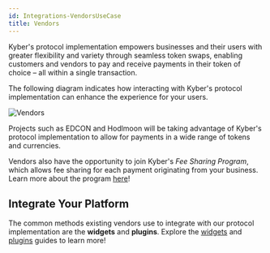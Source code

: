 ```yaml
---
id: Integrations-VendorsUseCase
title: Vendors
---
```

Kyber's protocol implementation empowers businesses and their users with greater flexibility and variety through seamless token swaps, enabling customers and vendors to pay and receive payments in their token of choice – all within a single transaction.

The following diagram indicates how interacting with Kyber's protocol implementation can enhance the experience for your users.

![Vendors](/uploads/vendors.png "Vendors")

Projects such as EDCON and Hodlmoon will be taking advantage of Kyber's protocol implementation to allow for payments in a wide range of tokens and currencies.

Vendors also have the opportunity to join Kyber's *Fee Sharing Program*, which allows fee sharing for each payment originating from your business. Learn more about the program [here](integrations-feesharing.md)!

## Integrate Your Platform
The common methods existing vendors use to integrate with our protocol implementation are the **widgets** and **plugins**. Explore the [widgets](integrations-kyberwidgetguide.md) and [plugins](integrations-woocommercepluginguide.md) guides to learn more!
